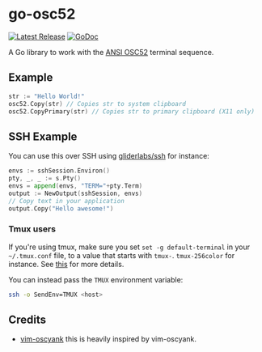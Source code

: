 
# go-osc52

<p>
    <a href="https://github.com/aymanbagabas/go-osc52/releases"><img src="https://img.shields.io/github/release/aymanbagabas/go-osc52.svg" alt="Latest Release"></a>
    <a href="https://pkg.go.dev/github.com/aymanbagabas/go-osc52?tab=doc"><img src="https://godoc.org/github.com/golang/gddo?status.svg" alt="GoDoc"></a>
</p>

A Go library to work with the [ANSI OSC52](https://invisible-island.net/xterm/ctlseqs/ctlseqs.html#h3-Operating-System-Commands) terminal sequence.

## Example

```go
str := "Hello World!"
osc52.Copy(str) // Copies str to system clipboard
osc52.CopyPrimary(str) // Copies str to primary clipboard (X11 only)
```

## SSH Example

You can use this over SSH using [gliderlabs/ssh](https://github.com/gliderlabs/ssh) for instance:

```go
envs := sshSession.Environ()
pty, _, _ := s.Pty()
envs = append(envs, "TERM="+pty.Term)
output := NewOutput(sshSession, envs)
// Copy text in your application
output.Copy("Hello awesome!")
```

### Tmux users

If you're using tmux, make sure you set `set -g default-terminal` in your
`~/.tmux.conf` file, to a value that starts with `tmux-`. `tmux-256color` for
instance. See [this](https://github.com/tmux/tmux/wiki/FAQ#why-do-you-use-the-screen-terminal-description-inside-tmux)
for more details.

You can instead pass the `TMUX` environment variable:

```sh
ssh -o SendEnv=TMUX <host>
```

## Credits

* [vim-oscyank](https://github.com/ojroques/vim-oscyank) this is heavily inspired by vim-oscyank.